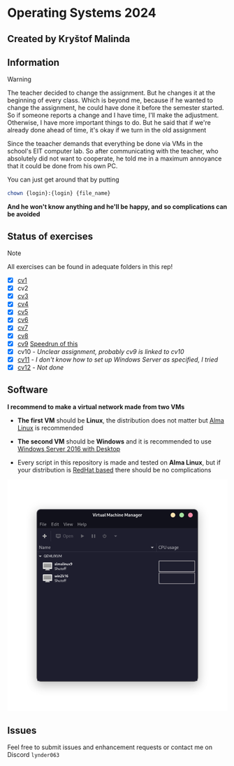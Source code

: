 # Operating Systems 2024
## Created by Kryštof Malinda

## Information
> [!WARNING]
> The teacher decided to change the assignment. But he changes it at the beginning of every class. Which is beyond me, because if he wanted to change the assignment, he could have done it before the semester started. So if someone reports a change and I have time, I'll make the adjustment. Otherwise, I have more important things to do. But he said that if we're already done ahead of time, it's okay if we turn in the old assignment

Since the teaacher demands that everything be done via VMs in the school's EIT computer lab.
So after communicating with the teacher, who absolutely did not want to cooperate, he told me in a maximum annoyance that it could be done from his own PC.

You can just get around that by putting 


```bash
chown {login}:{login} {file_name}
```

**And he won't know anything and he'll be happy, and so complications can be avoided**

## Status of exercises
> [!NOTE]
 > All exercises can be found in adequate folders in this rep!


- [x] [cv1](cv1/cv1.md)
- [x] cv2
- [x] [cv3](cv3/cv3.md)
- [x] [cv4](cv4/cv4.md)
- [x] [cv5](cv5/cv5.md)
- [x] [cv6](cv6/cv6.md)
- [x] [cv7](cv7/cv7.md)
- [x] [cv8](cv8/cv8.md)
- [x] [cv9](cv9/cv9.md) [Speedrun of this](https://youtu.be/ECHbx_mDUpk)
- [x] cv10 - *Unclear assignment, probably cv9 is linked to cv10*
- [x] [cv11](cv11/cv11.md) - *I don't know how to set up Windows Server as specified, I tried*
- [x] [cv12](cv12/cv12.md) - *Not done*

## Software
**I recommend to make a virtual network made from two VMs**

- **The first VM** should be **Linux**, the distribution does not matter but [Alma Linux](https://almalinux.org/) is recommended

- **The second VM** should be **Windows** and it is recommended to use [Windows Server 2016 with Desktop](https://www.microsoft.com/en-us/evalcenter/download-windows-server-2016)

- Every script in this repository is made and tested on **Alma Linux**, but if your distribution is [RedHat based](https://en.wikipedia.org/wiki/Red_Hat_Enterprise_Linux_derivatives) there should be no complications

![VMs in hyperviser](assests/vms.png)

## Issues
Feel free to submit issues and enhancement requests or contact me on Discord `lynder063`
